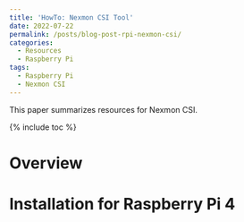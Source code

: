 ```yaml
---
title: 'HowTo: Nexmon CSI Tool'
date: 2022-07-22
permalink: /posts/blog-post-rpi-nexmon-csi/
categories:
  - Resources
  - Raspberry Pi
tags:
  - Raspberry Pi
  - Nexmon CSI
---
```


This paper summarizes resources for Nexmon CSI.

{% include toc %}

# Overview

# Installation for Raspberry Pi 4

